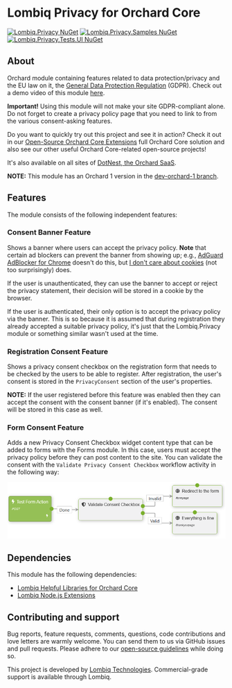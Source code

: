 # Lombiq Privacy for Orchard Core

[![Lombiq.Privacy NuGet](https://img.shields.io/nuget/v/Lombiq.Privacy?label=Lombiq.Privacy)](https://www.nuget.org/packages/Lombiq.Privacy/) [![Lombiq.Privacy.Samples NuGet](https://img.shields.io/nuget/v/Lombiq.Privacy.Samples?label=Lombiq.Privacy.Samples)](https://www.nuget.org/packages/Lombiq.Privacy.Samples/) [![Lombiq.Privacy.Tests.UI NuGet](https://img.shields.io/nuget/v/Lombiq.Privacy.Tests.UI?label=Lombiq.Privacy.Tests.UI)](https://www.nuget.org/packages/Lombiq.Privacy.Tests.UI/)

## About

Orchard module containing features related to data protection/privacy and the EU law on it, the [General Data Protection Regulation](https://eur-lex.europa.eu/legal-content/EN/TXT/?qid=1462439808430&uri=CELEX:32016R0679) (GDPR). Check out a demo video of this module [here](https://www.youtube.com/watch?v=GnyYL9Zdo8Q).

**Important!** Using this module will not make your site GDPR-compliant alone. Do not forget to create a privacy policy page that you need to link to from the various consent-asking features.

Do you want to quickly try out this project and see it in action? Check it out in our [Open-Source Orchard Core Extensions](https://github.com/Lombiq/Open-Source-Orchard-Core-Extensions) full Orchard Core solution and also see our other useful Orchard Core-related open-source projects!

It's also available on all sites of [DotNest, the Orchard SaaS](https://dotnest.com/).

**NOTE:** This module has an Orchard 1 version in the [dev-orchard-1 branch](https://github.com/Lombiq/Orchard-Privacy/tree/dev-orchard-1).

## Features

The module consists of the following independent features:

### Consent Banner Feature

Shows a banner where users can accept the privacy policy. **Note** that certain ad blockers can prevent the banner from showing up; e.g., [AdGuard AdBlocker for Chrome](https://chrome.google.com/webstore/detail/adguard-adblocker/bgnkhhnnamicmpeenaelnjfhikgbkllg) doesn't do this, but [I don't care about cookies](https://chrome.google.com/webstore/detail/i-dont-care-about-cookies/fihnjjcciajhdojfnbdddfaoknhalnja) (not too surprisingly) does.

If the user is unauthenticated, they can use the banner to accept or reject the privacy statement, their decision will be stored in a cookie by the browser.

If the user is authenticated, their only option is to accept the privacy policy via the banner. This is so because it is assumed that during registration they already accepted a suitable privacy policy, it's just that the Lombiq.Privacy module or something similar wasn't used at the time.

### Registration Consent Feature

Shows a privacy consent checkbox on the registration form that needs to be checked by the users to be able to register. After registration, the user's consent is stored in the `PrivacyConsent` section of the user's properties.

**NOTE:** If the user registered before this feature was enabled then they can accept the consent with the consent banner (if it's enabled). The consent will be stored in this case as well.

### Form Consent Feature

Adds a new Privacy Consent Checkbox widget content type that can be added to forms with the Forms module. In this case, users must accept the privacy policy before they can post content to the site. You can validate the consent with the `Validate Privacy Consent Checkbox` workflow activity in the following way:

![Consent Checkbox Workflow](Docs/Attachments/ConsentCheckboxWorkflow.png)

## Dependencies

This module has the following dependencies:

- [Lombiq Helpful Libraries for Orchard Core](https://github.com/Lombiq/Helpful-Libraries)
- [Lombiq Node.js Extensions](https://gihub.com/Lombiq/NodeJs-Extensions)

## Contributing and support

Bug reports, feature requests, comments, questions, code contributions and love letters are warmly welcome. You can send them to us via GitHub issues and pull requests. Please adhere to our [open-source guidelines](https://lombiq.com/open-source-guidelines) while doing so.

This project is developed by [Lombiq Technologies](https://lombiq.com/). Commercial-grade support is available through Lombiq.
